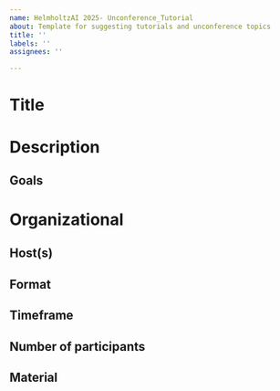 ```yaml
---
name: HelmholtzAI 2025- Unconference_Tutorial
about: Template for suggesting tutorials and unconference topics
title: ''
labels: ''
assignees: ''

---
```


# Title
<!--Add informative title here! -->

# Description

## Goals
<!--What objectives does the tutorial serve? Why is it important to include it as a part of HAICON 2025? -->

# Organizational
<!--In the following, please provide organizational information about the session. -->

## Host(s)

<!--
Names and e-mail addresses of all people involved in hosting this session.
-->

## Format

<!--E.g., introduction talk followed by open discussion, brainstorming, hackathon like format, world café, etc. If applicable also include methods used to enhance interaction and collaboration. -->

## Timeframe
<!-- Specify the minimal time you foresee for this session, e.g., 30min, 1h, ..., up to 3h-->

## Number of participants
<!-- Define the minimal number of participants you need to work on the specified task. 
Is there a limit to the number of people who attend this session? -->

## Material

<!-- State here the material and devices you need: beamer, flipchart, paper, markers, post-its, etc. 
We will then see what we can provide and let you know, if you should bring something yourself-->
